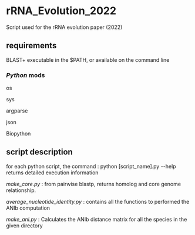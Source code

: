 # rRNA_Evolution_2022
Script used for the rRNA evolution paper (2022)

## requirements

BLAST+ executable in the $PATH, or available on the command line

### _Python_ mods
os

sys

argparse

json

Biopython


## script description

for each python script, the command : python [script_name].py --help returns detailed execution information

_make_core.py_ : from pairwise blastp, returns homolog and core genome relationship.

_average_nucleotide_identity.py_ : contains all the functions to performed the ANIb computation

_make_ani.py_ : Calculates the ANIb distance matrix for all the species in the given directory
